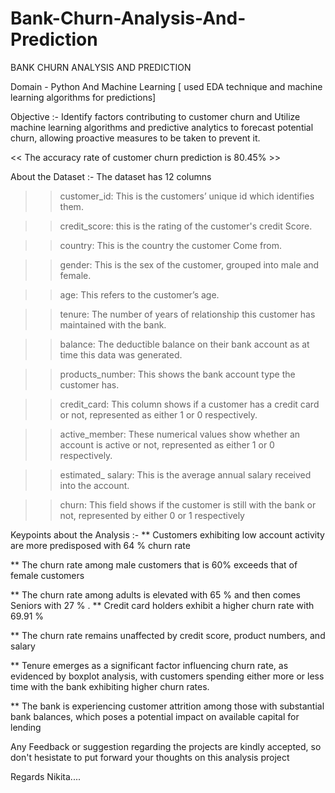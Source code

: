 # Bank-Churn-Analysis-And-Prediction
BANK CHURN ANALYSIS AND PREDICTION   

Domain - Python And Machine Learning [ used EDA technique and machine learning algorithms for predictions]

Objective :- Identify factors contributing to customer churn and Utilize machine learning algorithms and predictive analytics to forecast potential churn, allowing proactive measures to be taken to prevent it.


<< The accuracy rate of customer churn prediction is 80.45% >>


About the Dataset :-  The dataset has 12 columns 

  >> customer_id: This is the customers’ unique id which identifies them.

  >> credit_score: this is the rating of the customer's credit Score.

  >> country: This is the country the customer Come from.

  >> gender: This is the sex of the customer, grouped into male and female.

  >> age: This refers to the customer’s age.

  >> tenure: The number of years of relationship this customer has maintained with the bank.

  >> balance: The deductible balance on their bank account as at time this data was generated.

  >> products_number: This shows the bank account type the customer has.

  >> credit_card: This column shows if a customer has a credit card or not, represented as either 1 or 0 respectively.

  >> active_member: These numerical values show whether an account is active or not, represented as either 1 or 0 respectively.

  >> estimated_ salary: This is the average annual salary received into the account.

  >> churn: This field shows if the customer is still with the bank or not, represented by either 0 or 1 respectively



Keypoints about the Analysis :- 
** Customers exhibiting low account activity are more predisposed with 64 % churn rate

** The churn rate among male customers that is 60% exceeds that of female customers

** The churn rate among adults is elevated with 65 % and then comes Seniors with 27 %
.
** Credit card holders exhibit a higher churn rate with 69.91 %

** The churn rate remains unaffected by credit score, product numbers, and salary

** Tenure emerges as a significant factor influencing churn rate, as evidenced by boxplot analysis, with customers spending either more or less time with the bank exhibiting higher churn rates.

** The bank is experiencing customer attrition among those with substantial bank balances, which poses a potential impact on available capital for lending





Any Feedback or suggestion regarding the projects are kindly accepted, so don't hesistate to put forward your thoughts on this analysis project

Regards
Nikita....

